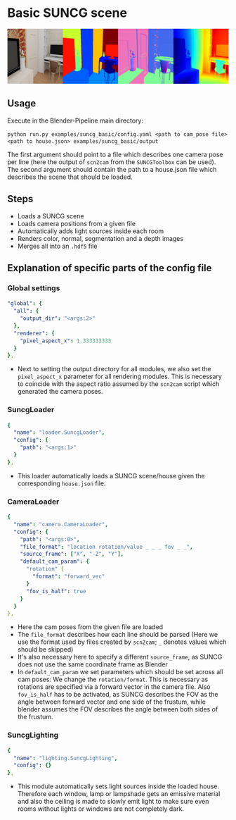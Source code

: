 # Basic SUNCG scene

![](output-summary.png)

## Usage

Execute in the Blender-Pipeline main directory:

```
python run.py examples/suncg_basic/config.yaml <path to cam_pose file> <path to house.json> examples/suncg_basic/output
```

The first argument should point to a file which describes one camera pose per line (here the output of `scn2cam` from the `SUNCGToolbox` can be used).
The second argument should contain the path to a house.json file which describes the scene that should be loaded.

## Steps

* Loads a SUNCG scene
* Loads camera positions from a given file
* Automatically adds light sources inside each room
* Renders color, normal, segmentation and a depth images
* Merges all into an `.hdf5` file

## Explanation of specific parts of the config file

### Global settings

```yaml
"global": {
  "all": {
    "output_dir": "<args:2>"
  },
  "renderer": {
    "pixel_aspect_x": 1.333333333
  }
},
```

* Next to setting the output directory for all modules, we also set the `pixel_aspect_x` parameter for all rendering modules. This is necessary to coincide with the aspect ratio assumed by the `scn2cam` script which generated the camera poses.  

### SuncgLoader
```yaml
{
  "name": "loader.SuncgLoader",
  "config": {
    "path": "<args:1>"
  }
},
```

* This loader automatically loads a SUNCG scene/house given the corresponding `house.json` file. 


### CameraLoader
```yaml
{
  "name": "camera.CameraLoader",
  "config": {
    "path": "<args:0>",
    "file_format": "location rotation/value _ _ _ fov _ _",
    "source_frame": ["X", "-Z", "Y"],
    "default_cam_param": {
      "rotation" {
        "format": "forward_vec"
      }
      "fov_is_half": true
    }
  }
},
```

* Here the cam poses from the given file are loaded
* The `file_format` describes how each line should be parsed (Here we use the format used by files created by `scn2cam`; `_` denotes values which should be skipped)
* It's also necessary here to specify a different `source_frame`, as SUNCG does not use the same coordinate frame as Blender
* In `default_cam_param` we set parameters which should be set across all cam poses: We change the `rotation/format`. This is necessary as rotations are specified via a forward vector in the camera file. Also `fov_is_half` has to be activated, as SUNCG describes the FOV as the angle between forward vector and one side of the frustum, while blender assumes the FOV describes the angle between both sides of the frustum.

### SuncgLighting

```yaml
{
  "name": "lighting.SuncgLighting",
  "config": {}
},
```

* This module automatically sets light sources inside the loaded house. Therefore each window, lamp or lampshade gets an emissive material and also the ceiling is made to slowly emit light to make sure even rooms without lights or windows are not completely dark. 